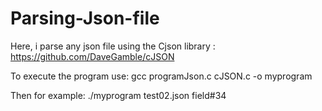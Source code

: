 # Parsing-Json-file
Here, i parse any json file using the Cjson library : https://github.com/DaveGamble/cJSON


To execute the program use:
gcc programJson.c cJSON.c -o myprogram

Then for example: ./myprogram test02.json field#34
